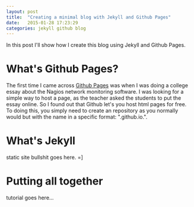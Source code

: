 ```yaml
---
layout: post
title:  "Creating a minimal blog with Jekyll and Github Pages"
date:   2015-01-28 17:23:29
categories: jekyll github blog
---
```


In this post I'll show how I create this blog using Jekyll and Github Pages.

# What's Github Pages?

The first time I came across [Github Pages](https://pages.github.com/) was when I was doing a college essay about the Nagios network monitoring software. I was looking for a simple way to host a page, as the teacher asked the students to put the essay online. So I found out that Github let's you host html pages for free. To doing this, you simply need to create an repository as you normally would but with the name in a specific format: "<your github user name>.github.io.". 

# What's Jekyll

static site bullshit goes here. =]



# Putting all together

tutorial goes here...

